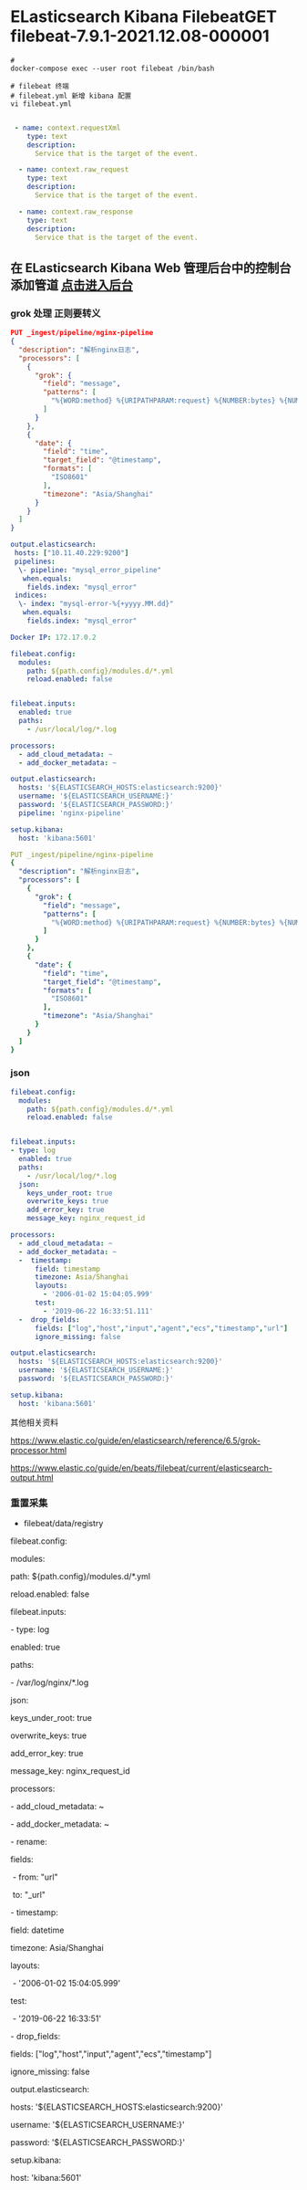 # ELasticsearch Kibana FilebeatGET filebeat-7.9.1-2021.12.08-000001





```shell
# 
docker-compose exec --user root filebeat /bin/bash

# filebeat 终端
# filebeat.yml 新增 kibana 配置
vi filebeat.yml


```

```yaml
 - name: context.requestXml
    type: text
    description:
      Service that is the target of the event.

  - name: context.raw_request
    type: text
    description:
      Service that is the target of the event.

  - name: context.raw_response
    type: text
    description:
      Service that is the target of the event.

```



## 在 ELasticsearch Kibana Web 管理后台中的控制台添加管道 [点击进入后台](http://172.16.50.83:5601/app/dev_tools#/console)

### grok 处理 正则要转义

```json
PUT _ingest/pipeline/nginx-pipeline
{
  "description": "解析nginx日志",
  "processors": [
    {
      "grok": {
        "field": "message",
        "patterns": [
          "%{WORD:method} %{URIPATHPARAM:request} %{NUMBER:bytes} %{NUMBER:duration} %{TIMESTAMP_ISO8601:time}"
        ]
      }
    },
    {
      "date": {
        "field": "time",
        "target_field": "@timestamp",
        "formats": [
          "ISO8601"
        ],
        "timezone": "Asia/Shanghai"
      }
    }
  ]
}
```



```yml
output.elasticsearch:
 hosts: ["10.11.40.229:9200"]
 pipelines:
  \- pipeline: "mysql_error_pipeline"
   when.equals:
    fields.index: "mysql_error"
 indices:
  \- index: "mysql-error-%{+yyyy.MM.dd}"
   when.equals:
    fields.index: "mysql_error"

Docker IP: 172.17.0.2
```

```yml
filebeat.config:
  modules:
    path: ${path.config}/modules.d/*.yml
    reload.enabled: false


filebeat.inputs:
  enabled: true
  paths:
    - /usr/local/log/*.log

processors:
  - add_cloud_metadata: ~
  - add_docker_metadata: ~

output.elasticsearch:
  hosts: '${ELASTICSEARCH_HOSTS:elasticsearch:9200}'
  username: '${ELASTICSEARCH_USERNAME:}'
  password: '${ELASTICSEARCH_PASSWORD:}'
  pipeline: 'nginx-pipeline'

setup.kibana:
  host: 'kibana:5601'
```



```yml
PUT _ingest/pipeline/nginx-pipeline
{
  "description": "解析nginx日志",
  "processors": [
    {
      "grok": {
        "field": "message",
        "patterns": [
          "%{WORD:method} %{URIPATHPARAM:request} %{NUMBER:bytes} %{NUMBER:duration} %{TIMESTAMP_ISO8601:time}"
        ]
      }
    },
    {
      "date": {
        "field": "time",
        "target_field": "@timestamp",
        "formats": [
          "ISO8601"
        ],
        "timezone": "Asia/Shanghai"
      }
    }
  ]
}
```



### json

```yml
filebeat.config:
  modules:
    path: ${path.config}/modules.d/*.yml
    reload.enabled: false


filebeat.inputs:
- type: log
  enabled: true
  paths:
    - /usr/local/log/*.log
  json:
    keys_under_root: true
    overwrite_keys: true
    add_error_key: true
    message_key: nginx_request_id

processors:
  - add_cloud_metadata: ~
  - add_docker_metadata: ~
  -  timestamp:
      field: timestamp
      timezone: Asia/Shanghai
      layouts:
        - '2006-01-02 15:04:05.999'
      test:
        - '2019-06-22 16:33:51.111'
  -  drop_fields:
      fields: ["log","host","input","agent","ecs","timestamp","url"]
      ignore_missing: false

output.elasticsearch:
  hosts: '${ELASTICSEARCH_HOSTS:elasticsearch:9200}'
  username: '${ELASTICSEARCH_USERNAME:}'
  password: '${ELASTICSEARCH_PASSWORD:}'

setup.kibana:
  host: 'kibana:5601'
```



其他相关资料

https://www.elastic.co/guide/en/elasticsearch/reference/6.5/grok-processor.html

https://www.elastic.co/guide/en/beats/filebeat/current/elasticsearch-output.html



### 重置采集

- filebeat/data/registry

filebeat.config:

 modules:

  path: ${path.config}/modules.d/*.yml

  reload.enabled: false





filebeat.inputs:

\- type: log

 enabled: true

 paths:

  \- /var/log/nginx/*.log

 json:

  keys_under_root: true

  overwrite_keys: true

  add_error_key: true

  message_key: nginx_request_id



processors:

 \- add_cloud_metadata: ~

 \- add_docker_metadata: ~

 \- rename:

   fields:

​    \- from: "url"

​     to: "_url"

 \- timestamp:

   field: datetime

   timezone: Asia/Shanghai

   layouts:

​    \- '2006-01-02 15:04:05.999'

   test:

​    \- '2019-06-22 16:33:51'

 \- drop_fields:

   fields: ["log","host","input","agent","ecs","timestamp"]

   ignore_missing: false



output.elasticsearch:

 hosts: '${ELASTICSEARCH_HOSTS:elasticsearch:9200}'

 username: '${ELASTICSEARCH_USERNAME:}'

 password: '${ELASTICSEARCH_PASSWORD:}'



setup.kibana:

 host: 'kibana:5601'
